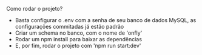 Como rodar o projeto?

- Basta configurar o .env com a senha de seu banco de dados MySQL, as configurações commitadas já estão padrão
- Criar um schema no banco, com o nome de 'onfly'
- Rodar um npm install para baixar as dependências
- E, por fim, rodar o projeto com 'npm run start:dev'
